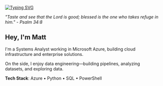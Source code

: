 [![Typing SVG](https://readme-typing-svg.demolab.com?font=Fira+Code&pause=1000&width=435&lines=Just+cosplaying+data+engineer)](https://git.io/typing-svg)

*"Taste and see that the Lord is good; blessed is the one who takes refuge in him." - Psalm 34:8*

## Hey, I'm Matt

I'm a Systems Analyst working in Microsoft Azure, building cloud infrastructure and enterprise solutions.

On the side, I enjoy data engineering—building pipelines, analyzing datasets, and exploring data.

**Tech Stack**: Azure • Python • SQL • PowerShell

